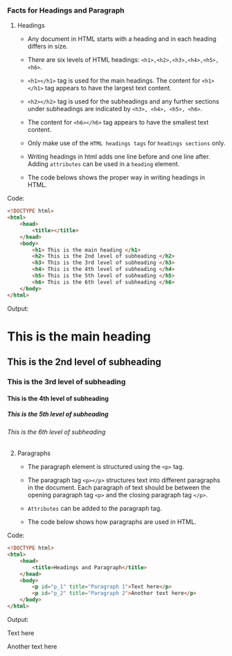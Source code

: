 ### Facts for Headings and Paragraph

1. Headings

    - Any document in HTML starts with a heading and in each heading differs in size.

    - There are six levels of HTML headings: `<h1>,<h2>,<h3>,<h4>,<h5>,<h6>`.

    - `<h1></h1>` tag is used for the main headings. The content for `<h1></h1>` tag appears to have the largest text content.

    - `<h2></h2>` tag is used for the subheadings and any further sections under subheadings are indicated by `<h3>, <h4>, <h5>, <h6>`.
    
    - The content for `<h6></h6>` tag appears to have the smallest text content. 

    - Only make use of the `HTML headings tags` for `headings sections` only. 

    - Writing headings in html adds one line before and one line after. Adding `attributes` can be used in a `heading` element.

    - The code belows shows the proper way in writing headings in HTML.

Code: 
```html
<!DOCTYPE html>
<html>
    <head>
        <title></title>
    </head>
    <body>
        <h1> This is the main heading </h1>
        <h2> This is the 2nd level of subheading </h2>
        <h3> This is the 3rd level of subheading </h3>
        <h4> This is the 4th level of subheading </h4>
        <h5> This is the 5th level of subheading </h5>
        <h6> This is the 6th level of subheading </h6>
    </body>
</html>

```

Output: 

<!DOCTYPE html>
<html>
    <head>
        <title></title>
    </head>
    <body>
        <h1> This is the main heading </h1>
        <h2> This is the 2nd level of subheading </h2>
        <h3> This is the 3rd level of subheading </h3>
        <h4> This is the 4th level of subheading </h4>
        <h5> This is the 5th level of subheading </h5>
        <h6> This is the 6th level of subheading </h6>
    </body>
</html>

2. Paragraphs

    - The paragraph element is structured using the `<p>` tag.

    - The paragraph tag `<p></p>` structures text into different paragraphs in the document. Each paragraph of text should be between the opening paragraph tag `<p>` and the closing paragraph tag `</p>`.

    - `Attributes` can be added to the paragraph tag.

    - The code below shows how paragraphs are used in HTML.

Code:
```html
<!DOCTYPE html>
<html>
    <head>
        <title>Headings and Paragraph</title>
    </head>
    <body>
        <p id="p_1" title="Paragraph 1">Text here</p>
        <p id="p_2" title="Paragraph 2">Another text here</p>
    </body>
</html>

```
Output:

<!DOCTYPE html>
<html>
    <head>
        <title>Headings and Paragraph</title>
    </head>
    <body>
        <p id="p_1" title="Paragraph 1">Text here</p>
        <p id="p_2" title="Paragraph 2">Another text here</p>
    </body>
</html>



